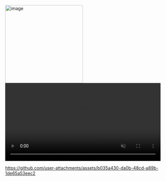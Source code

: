 
<img height="250" alt="image" src="https://github.com/user-attachments/assets/bbbdf0a6-1a59-41d5-b3bd-f7038a287fc2" />
<video height="250" controls autoplay loop muted>
  <source src="https://github.com/user-attachments/assets/03f1aeee-d0c5-4c62-9fb4-025b5fe6743c" type="video/mp4">

</video>



https://github.com/user-attachments/assets/b035a430-da0b-48cd-a89b-1de65a53eec2







